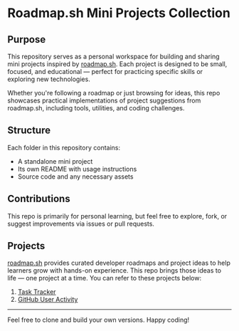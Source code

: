 # Roadmap.sh Mini Projects Collection

## Purpose
This repository serves as a personal workspace for building and sharing mini projects inspired by [roadmap.sh](https://roadmap.sh). Each project is designed to be small, focused, and educational — perfect for practicing specific skills or exploring new technologies.

Whether you're following a roadmap or just browsing for ideas, this repo showcases practical implementations of project suggestions from roadmap.sh, including tools, utilities, and coding challenges.

## Structure
Each folder in this repository contains:
- A standalone mini project
- Its own README with usage instructions
- Source code and any necessary assets

## Contributions
This repo is primarily for personal learning, but feel free to explore, fork, or suggest improvements via issues or pull requests.

## Projects
[roadmap.sh](https://roadmap.sh) provides curated developer roadmaps and project ideas to help learners grow with hands-on experience. This repo brings those ideas to life — one project at a time.
You can refer to these projects below:
1. [Task Tracker](https://roadmap.sh/projects/task-tracker)
2. [GitHub User Activity](https://roadmap.sh/projects/github-user-activity)
---

Feel free to clone and build your own versions. Happy coding!
